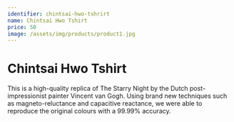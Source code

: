 ```yaml
---
identifier: chintsai-hwo-tshrirt
name: Chintsai Hwo Tshirt
price: 50
image: /assets/img/products/product1.jpg
---
```


# Chintsai Hwo Tshirt

This is a high-quality replica of The Starry Night by the Dutch post-impressionist painter Vincent van Gogh. Using brand new techniques such as magneto-reluctance and capacitive reactance, we were able to reproduce the original colours with a 99.99% accuracy.

